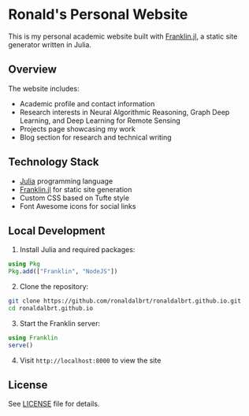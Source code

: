 # Ronald's Personal Website

This is my personal academic website built with [Franklin.jl](https://franklinjl.org/), a static site generator written in Julia.

## Overview

The website includes:
- Academic profile and contact information
- Research interests in Neural Algorithmic Reasoning, Graph Deep Learning, and Deep Learning for Remote Sensing
- Projects page showcasing my work
- Blog section for research and technical writing

## Technology Stack

- [Julia](https://julialang.org/) programming language
- [Franklin.jl](https://franklinjl.org/) for static site generation
- Custom CSS based on Tufte style
- Font Awesome icons for social links

## Local Development

1. Install Julia and required packages:
```julia
using Pkg
Pkg.add(["Franklin", "NodeJS"])
```

2. Clone the repository:
```bash
git clone https://github.com/ronaldalbrt/ronaldalbrt.github.io.git
cd ronaldalbrt.github.io
```

3. Start the Franklin server:
```julia
using Franklin
serve()
```

4. Visit `http://localhost:8000` to view the site

## License

See [LICENSE](LICENSE) file for details.
